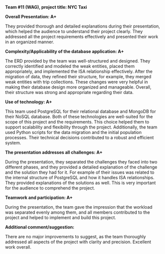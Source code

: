 **Team #11 (WAG), project title: NYC Taxi**

**Overall Presentation: A+**

They provided thorough and detailed explanations during their presentation, which helped the audience to understand their project clearly. They addressed all the project requirements effectively and presented their work in an organized manner.

**Complexity/Applicability of the database application: A+**

The ERD provided by the team was well-structured and designed. They correctly identified and modeled the weak entities, placed them appropriately, and implemented the ISA relationship effectively. After the migration of data, they refined their structure, for example, they merged weak entities with trip collections. These changes were very helpful in making their database design more organized and manageable. Overall, their structure was strong and appropriate regarding their data.

**Use of technology: A+**

This team used PostgreSQL for their relational database and MongoDB for their NoSQL database. Both of these technologies are well-suited for the scope of this project and the requirements. This choice helped them to support scalability and flexibility through the project. Additionally, the team used Python scripts for the data migration and the initial population processes. Their technical decisions contributed to a robust and efficient system.

**The presentation addresses all challenges: A+**

During the presentation, they separated the challenges they faced into two different phases, and they provided a detailed explanation of the challenge and the solution they had for it. For example of their issues was related to the internal structure of PostgreSQL and how it handles ISA relationships. They provided explanations of the solutions as well. This is very important for the audience to comprehend the project.

**Teamwork and participation: A+**

During the presentation, the team gave the impression that the workload was separated evenly among them, and all members contributed to the project and helped to implement and build this project.

**Additional comment/suggestion:**

There are no major improvements to suggest, as the team thoroughly addressed all aspects of the project with clarity and precision. Excellent work overall.

